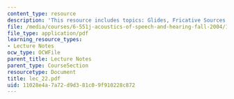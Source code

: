 ```yaml
---
content_type: resource
description: 'This resource includes topics: Glides, Fricative Sources and Consonants'
file: /media/courses/6-551j-acoustics-of-speech-and-hearing-fall-2004/11028e4a7a72d9d381c09f910228c872_lec_22.pdf
file_type: application/pdf
learning_resource_types:
- Lecture Notes
ocw_type: OCWFile
parent_title: Lecture Notes
parent_type: CourseSection
resourcetype: Document
title: lec_22.pdf
uid: 11028e4a-7a72-d9d3-81c0-9f910228c872
---
```

